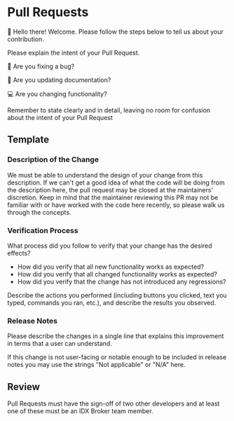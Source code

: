 # Pull Requests

👋 Hello there! Welcome. Please follow the steps below to tell us about your contribution.

Please explain the intent of your Pull Request.

🐛 Are you fixing a bug?

📝 Are you updating documentation?

💻 Are you changing functionality?

Remember to state clearly and in detail, leaving no room for confusion about the intent of your Pull Request

## Template

### Description of the Change

We must be able to understand the design of your change from this description. If we can't get a good idea of what the code will be doing from the description here, the pull request may be closed at the maintainers' discretion. Keep in mind that the maintainer reviewing this PR may not be familiar with or have worked with the code here recently, so please walk us through the concepts.

### Verification Process


What process did you follow to verify that your change has the desired effects?

- How did you verify that all new functionality works as expected?
- How did you verify that all changed functionality works as expected?
- How did you verify that the change has not introduced any regressions?

Describe the actions you performed (including buttons you clicked, text you typed, commands you ran, etc.), and describe the results you observed.


### Release Notes

Please describe the changes in a single line that explains this improvement in
terms that a user can understand.

If this change is not user-facing or notable enough to be included in release notes
you may use the strings "Not applicable" or "N/A" here.


## Review

Pull Requests must have the sign-off of two other developers and at least one of these must be an IDX Broker team member.

